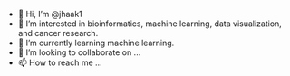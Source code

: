 - 👋 Hi, I’m @jhaak1
- 👀 I’m interested in bioinformatics, machine learning, data visualization, and cancer research.
- 🌱 I’m currently learning machine learning.
- 💞️ I’m looking to collaborate on ...
- 📫 How to reach me ...

<!---
jhaak1/jhaak1 is a ✨ special ✨ repository because its `README.md` (this file) appears on your GitHub profile.
You can click the Preview link to take a look at your changes.
--->
